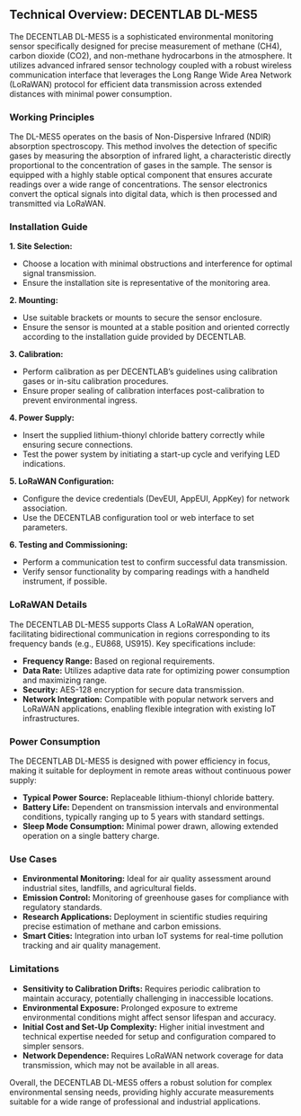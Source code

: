 ## Technical Overview: DECENTLAB DL-MES5

The DECENTLAB DL-MES5 is a sophisticated environmental monitoring sensor specifically designed for precise measurement of methane (CH4), carbon dioxide (CO2), and non-methane hydrocarbons in the atmosphere. It utilizes advanced infrared sensor technology coupled with a robust wireless communication interface that leverages the Long Range Wide Area Network (LoRaWAN) protocol for efficient data transmission across extended distances with minimal power consumption.

### Working Principles

The DL-MES5 operates on the basis of Non-Dispersive Infrared (NDIR) absorption spectroscopy. This method involves the detection of specific gases by measuring the absorption of infrared light, a characteristic directly proportional to the concentration of gases in the sample. The sensor is equipped with a highly stable optical component that ensures accurate readings over a wide range of concentrations. The sensor electronics convert the optical signals into digital data, which is then processed and transmitted via LoRaWAN.

### Installation Guide

**1. Site Selection:**
   - Choose a location with minimal obstructions and interference for optimal signal transmission.
   - Ensure the installation site is representative of the monitoring area.

**2. Mounting:**
   - Use suitable brackets or mounts to secure the sensor enclosure.
   - Ensure the sensor is mounted at a stable position and oriented correctly according to the installation guide provided by DECENTLAB.

**3. Calibration:**
   - Perform calibration as per DECENTLAB’s guidelines using calibration gases or in-situ calibration procedures.
   - Ensure proper sealing of calibration interfaces post-calibration to prevent environmental ingress.

**4. Power Supply:**
   - Insert the supplied lithium-thionyl chloride battery correctly while ensuring secure connections.
   - Test the power system by initiating a start-up cycle and verifying LED indications.

**5. LoRaWAN Configuration:**
   - Configure the device credentials (DevEUI, AppEUI, AppKey) for network association.
   - Use the DECENTLAB configuration tool or web interface to set parameters.

**6. Testing and Commissioning:**
   - Perform a communication test to confirm successful data transmission.
   - Verify sensor functionality by comparing readings with a handheld instrument, if possible.

### LoRaWAN Details

The DECENTLAB DL-MES5 supports Class A LoRaWAN operation, facilitating bidirectional communication in regions corresponding to its frequency bands (e.g., EU868, US915). Key specifications include:

- **Frequency Range:** Based on regional requirements.
- **Data Rate:** Utilizes adaptive data rate for optimizing power consumption and maximizing range.
- **Security:** AES-128 encryption for secure data transmission.
- **Network Integration:** Compatible with popular network servers and LoRaWAN applications, enabling flexible integration with existing IoT infrastructures.

### Power Consumption

The DECENTLAB DL-MES5 is designed with power efficiency in focus, making it suitable for deployment in remote areas without continuous power supply:

- **Typical Power Source:** Replaceable lithium-thionyl chloride battery.
- **Battery Life:** Dependent on transmission intervals and environmental conditions, typically ranging up to 5 years with standard settings.
- **Sleep Mode Consumption:** Minimal power drawn, allowing extended operation on a single battery charge.

### Use Cases

- **Environmental Monitoring:** Ideal for air quality assessment around industrial sites, landfills, and agricultural fields.
- **Emission Control:** Monitoring of greenhouse gases for compliance with regulatory standards.
- **Research Applications:** Deployment in scientific studies requiring precise estimation of methane and carbon emissions.
- **Smart Cities:** Integration into urban IoT systems for real-time pollution tracking and air quality management.

### Limitations

- **Sensitivity to Calibration Drifts:** Requires periodic calibration to maintain accuracy, potentially challenging in inaccessible locations.
- **Environmental Exposure:** Prolonged exposure to extreme environmental conditions might affect sensor lifespan and accuracy.
- **Initial Cost and Set-Up Complexity:** Higher initial investment and technical expertise needed for setup and configuration compared to simpler sensors.
- **Network Dependence:** Requires LoRaWAN network coverage for data transmission, which may not be available in all areas.

Overall, the DECENTLAB DL-MES5 offers a robust solution for complex environmental sensing needs, providing highly accurate measurements suitable for a wide range of professional and industrial applications.